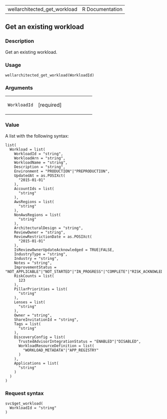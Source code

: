<table style="width: 100%;">
<tbody>
<tr class="odd">
<td>wellarchitected_get_workload</td>
<td style="text-align: right;">R Documentation</td>
</tr>
</tbody>
</table>

## Get an existing workload

### Description

Get an existing workload.

### Usage

    wellarchitected_get_workload(WorkloadId)

### Arguments

<table>
<colgroup>
<col style="width: 35%" />
<col style="width: 65%" />
</colgroup>
<tbody>
<tr class="odd">
<td><code
id="wellarchitected_get_workload_:_WorkloadId">WorkloadId</code></td>
<td><p>[required]</p></td>
</tr>
</tbody>
</table>

### Value

A list with the following syntax:

    list(
      Workload = list(
        WorkloadId = "string",
        WorkloadArn = "string",
        WorkloadName = "string",
        Description = "string",
        Environment = "PRODUCTION"|"PREPRODUCTION",
        UpdatedAt = as.POSIXct(
          "2015-01-01"
        ),
        AccountIds = list(
          "string"
        ),
        AwsRegions = list(
          "string"
        ),
        NonAwsRegions = list(
          "string"
        ),
        ArchitecturalDesign = "string",
        ReviewOwner = "string",
        ReviewRestrictionDate = as.POSIXct(
          "2015-01-01"
        ),
        IsReviewOwnerUpdateAcknowledged = TRUE|FALSE,
        IndustryType = "string",
        Industry = "string",
        Notes = "string",
        ImprovementStatus = "NOT_APPLICABLE"|"NOT_STARTED"|"IN_PROGRESS"|"COMPLETE"|"RISK_ACKNOWLEDGED",
        RiskCounts = list(
          123
        ),
        PillarPriorities = list(
          "string"
        ),
        Lenses = list(
          "string"
        ),
        Owner = "string",
        ShareInvitationId = "string",
        Tags = list(
          "string"
        ),
        DiscoveryConfig = list(
          TrustedAdvisorIntegrationStatus = "ENABLED"|"DISABLED",
          WorkloadResourceDefinition = list(
            "WORKLOAD_METADATA"|"APP_REGISTRY"
          )
        ),
        Applications = list(
          "string"
        )
      )
    )

### Request syntax

    svc$get_workload(
      WorkloadId = "string"
    )
